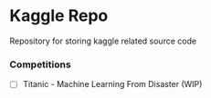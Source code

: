 # Kaggle Repo

Repository for storing kaggle related source code

### Competitions

- [ ] Titanic - Machine Learning From Disaster (WIP)
